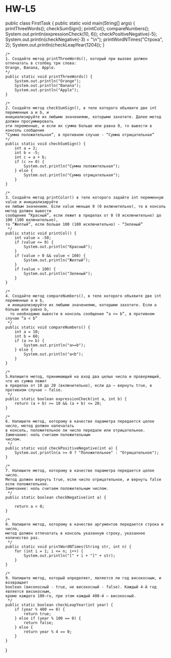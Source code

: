 # HW-L5


public class FirstTask {
    public static void main(String[] args) {
        printThreeWords();
        checkSumSign();
        printCol();
        compareNumbers();
        System.out.println(expressionCheck(10, 6));
        checkPositiveNegative(-5);
        System.out.println(checkNegative(-3) + "\n");
        printWordNTimes("Строка", 2);
        System.out.println(checkLeapYear(1204));
    }

    /*
    1. Создайте метод printThreeWords(), который при вызове должен отпечатать в столбец три слова:
    Orange, Banana, Apple.
    */
    public static void printThreeWords() {
        System.out.println("Orange");
        System.out.println("Banana");
        System.out.println("Apple");
    }

    /*
    2. Создайте метод checkSumSign(), в теле которого объявите две int переменные a и b, и
    инициализируйте их любыми значениями, которыми захотите. Далее метод должен просуммировать
    эти переменные, и если их сумма больше или равна 0, то вывести в консоль сообщение
    “Сумма положительная”, в противном случае - “Сумма отрицательная”
    */
    public static void checkSumSign() {
        int a = 2;
        int b = -5;
        int c = a + b;
        if (c >= 0) {
            System.out.println("Сумма положительная");
        } else {
            System.out.println("Сумма отрицательная");
        }
    }

    /*
    3. Создайте метод printColor() в теле которого задайте int переменную value и инициализируйте
    ее любым значением. Если value меньше 0 (0 включительно), то в консоль метод должен вывести
    сообщение “Красный”, если лежит в пределах от 0 (0 исключительно) до 100 (100 включительно),
    то “Желтый”, если больше 100 (100 исключительно) - “Зеленый”
     */
    public static void printCol() {
        int value = -50;
        if (value <= 0) {
            System.out.println("Красный");
        }
        if (value > 0 && value < 100) {
            System.out.println("Желтый");
        }
        if (value > 100) {
            System.out.println("Зеленый");
        }
    }

    /*
    4. Создайте метод compareNumbers(), в теле которого объявите две int переменные a и b,
     и инициализируйте их любыми значениями, которыми захотите. Если a больше или равно b,
      то необходимо вывести в консоль сообщение “a >= b”, в противном случае “a < b”
     */
    public static void compareNumbers() {
        int a = 10;
        int b = 60;
        if (a >= b) {
            System.out.println("a>=b");
        } else {
            System.out.println("a<b");
        }
    }

    /*
    5.Напишите метод, принимающий на вход два целых числа и проверяющий, что их сумма лежит
    в пределах от 10 до 20 (включительно), если да – вернуть true, в противном случае – false.
     */
    public static boolean expressionCheck(int a, int b) {
        return (a + b) >= 10 && (a + b) <= 20;
    }

    /*
    6. Напишите метод, которому в качестве параметра передается целое число, метод должен напечатать
    в консоль, положительное ли число передали или отрицательное. Замечание: ноль считаем положительным
    числом.
     */
    public static void checkPositiveNegative(int a) {
        System.out.println(a >= 0 ? "Положительное" : "Отрицательное");
    }

    /*
    7. Напишите метод, которому в качестве параметра передается целое число.
    Метод должен вернуть true, если число отрицательное, и вернуть false если положительное.
    Замечание: ноль считаем положительным числом.
     */
    public static boolean checkNegative(int a) {

        return a < 0;
    }

    /*
    8. Напишите метод, которому в качестве аргументов передается строка и число,
    метод должен отпечатать в консоль указанную строку, указанное количество раз.
     */
    public static void printWordNTimes(String str, int n) {
        for (int i = 1; i <= n; i++) {
            System.out.println("[" + i + "]" + str);
        }
    }

    /*
    9. Напишите метод, который определяет, является ли год високосным, и возвращает
    boolean (високосный - true, не високосный - false). Каждый 4-й год является високосным,
    кроме каждого 100-го, при этом каждый 400-й – високосный.
     */
    public static boolean checkLeapYear(int year) {
        if (year % 400 == 0) {
            return true;
        } else if (year % 100 == 0) {
            return false;
        } else {
            return year % 4 == 0;
        }
    }
}

